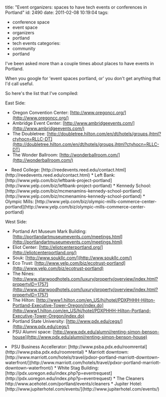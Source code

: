 title: "Event organizers: spaces to have tech events or conferences in Portland"
id: 2490
date: 2011-02-08 10:19:04
tags: 
- conference space
- event space
- organizers
- portland
- tech events
categories: 
- community
- portland

I've been asked more than a couple times about places to have events in Portland.

When you google for 'event spaces portland, or' you don't get anything that I'd call useful.

So here's the list that I've compiled: 

East Side:

*   Oregon Convention Center: [http://www.oregoncc.org/](http://www.oregoncc.org/)
*   Ambridge Event Center: [http://www.ambridgeevents.com/](http://www.ambridgeevents.com/)
*   The Doubletree: [http://doubletree.hilton.com/en/dt/hotels/groups.jhtml?ctyhocn=RLLC-DT](http://doubletree.hilton.com/en/dt/hotels/groups.jhtml?ctyhocn=RLLC-DT)
*   The Wonder Ballroom: [http://wonderballroom.com/](http://wonderballroom.com/)
<li>Reed College: [http://reedevents.reed.edu/contact.html](http://reedevents.reed.edu/contact.html)
*   Left Bank: [http://www.yelp.com/biz/leftbank-project-portland](http://www.yelp.com/biz/leftbank-project-portland)
*   Kennedy School: [http://www.yelp.com/biz/mcmenamins-kennedy-school-portland](http://www.yelp.com/biz/mcmenamins-kennedy-school-portland)
*   Olympic Mills: [http://www.yelp.com/biz/olympic-mills-commerce-center-portland](http://www.yelp.com/biz/olympic-mills-commerce-center-portland)

West Side:

*   Portland Art Museum Mark Building: [http://portlandartmuseumevents.com/meetings.html](http://portlandartmuseumevents.com/meetings.html)
*   Eliot Center: [http://eliotcenterportland.org/](http://eliotcenterportland.org/)
*   Souk: [http://www.soukllc.com/](http://www.soukllc.com/)
*   Eco Trust: [http://www.yelp.com/biz/ecotrust-portland](http://www.yelp.com/biz/ecotrust-portland)
*   The Nines: [http://www.starwoodhotels.com/luxury/property/overview/index.html?propertyID=1757](http://www.starwoodhotels.com/luxury/property/overview/index.html?propertyID=1757)
*   The Hilton: [http://www1.hilton.com/en_US/hi/hotel/PDXPHHH-Hilton-Portland-Executive-Tower-Oregon/index.do](http://www1.hilton.com/en_US/hi/hotel/PDXPHHH-Hilton-Portland-Executive-Tower-Oregon/index.do)
*   Portland State University: [http://www.pdx.edu/cegs/](http://www.pdx.edu/cegs/)
*   PSU Alumni space: [http://www.pdx.edu/alumni/renting-simon-benson-house](http://www.pdx.edu/alumni/renting-simon-benson-house)
<li>PSU Business Accellerator: [http://www.psba.pdx.edu/roomrental](http://www.psba.pdx.edu/roomrental)
*   Marriott downtown: [http://www.marriott.com/hotels/travel/pdxor-portland-marriott-downtown-waterfront/](http://www.marriott.com/hotels/travel/pdxor-portland-marriott-downtown-waterfront/)
*   White Stag Building: [http://pdx.uoregon.edu/index.php?p=eventrequest](http://pdx.uoregon.edu/index.php?p=eventrequest)
*   The Cleaners <a http://www.acehotel.com/portland/events/cleaners">http://www.acehotel.com/portland/events/cleaners</a>
*   Jupiter Hotel: [http://www.jupiterhotel.com/events/](http://www.jupiterhotel.com/events/)
